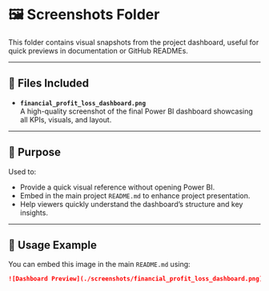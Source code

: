 # 🖼️ Screenshots Folder

This folder contains visual snapshots from the project dashboard, useful for quick previews in documentation or GitHub READMEs.

---

## 📂 Files Included

- **`financial_profit_loss_dashboard.png`**  
  A high-quality screenshot of the final Power BI dashboard showcasing all KPIs, visuals, and layout.

---

## 🎯 Purpose

Used to:
- Provide a quick visual reference without opening Power BI.
- Embed in the main project `README.md` to enhance project presentation.
- Help viewers quickly understand the dashboard’s structure and key insights.

---

## 🔗 Usage Example

You can embed this image in the main `README.md` using:

```markdown
![Dashboard Preview](./screenshots/financial_profit_loss_dashboard.png)
